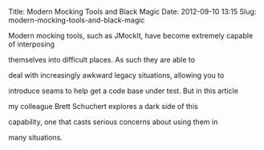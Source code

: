 Title: Modern Mocking Tools and Black Magic
Date: 2012-09-10 13:15
Slug: modern-mocking-tools-and-black-magic

Modern mocking tools, such as JMockIt, have become extremely capable of
interposing

themselves into difficult places. As such they are able to

deal with increasingly awkward legacy situations, allowing you to

introduce seams to help get a code base under test. But in this article

my colleague Brett Schuchert explores a dark side of this

capability, one that casts serious concerns about using them in

many situations.

</p>

